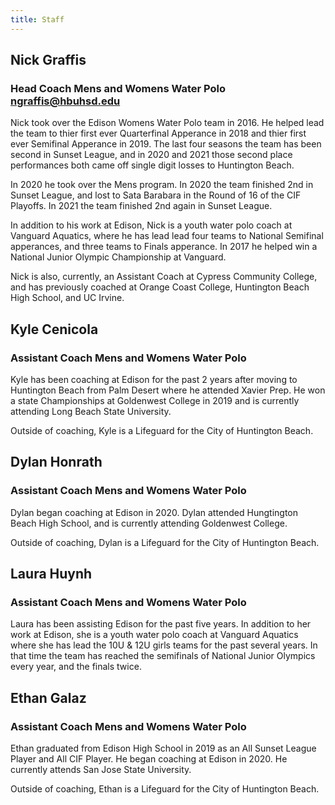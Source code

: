 ```yaml
---
title: Staff
---
```

## Nick Graffis
### Head Coach Mens and Womens Water Polo <br> [ngraffis@hbuhsd.edu](mailto:ngraffis@hbuhsd.edu)
Nick took over the Edison Womens Water Polo team in 2016. He helped lead the team to thier first ever Quarterfinal Apperance in 2018 and thier first ever Semifinal Apperance in 2019. The last four seasons the team has been second in Sunset League, and in 2020 and 2021 those second place performances both came off single digit losses to Huntington Beach.

In 2020 he took over the Mens program. In 2020 the team finished 2nd in Sunset League, and lost to Sata Barabara in the Round of 16 of the CIF Playoffs. In 2021 the team finished 2nd again in Sunset League.

In addition to his work at Edison, Nick is a youth water polo coach at Vanguard Aquatics, where he has lead lead four teams to National Semifinal apperances, and three teams to Finals apperance. In 2017 he helped win a National Junior Olympic Championship at Vanguard.

Nick is also, currently, an Assistant Coach at Cypress Community College, and has previously coached at Orange Coast College, Huntington Beach High School, and UC Irvine. 

## Kyle Cenicola
### Assistant Coach Mens and Womens Water Polo
Kyle has been coaching at Edison for the past 2 years after moving to Huntington Beach from Palm Desert where he attended Xavier Prep. He won a state Championships at Goldenwest College in 2019 and is currently attending Long Beach State University.

Outside of coaching, Kyle is a Lifeguard for the City of Huntington Beach.

## Dylan Honrath
### Assistant Coach Mens and Womens Water Polo
Dylan began coaching at Edison in 2020. Dylan attended Hungtington Beach High School, and is currently attending Goldenwest College.

Outside of coaching, Dylan is a Lifeguard for the City of Huntington Beach.

## Laura Huynh
### Assistant Coach Mens and Womens Water Polo
Laura has been assisting Edison for the past five years. In addition to her work at Edison, she is a youth water polo coach at Vanguard Aquatics where she has lead the 10U & 12U girls teams for the past several years. In that time the team has reached the semifinals of National Junior Olympics every year, and the finals twice.

## Ethan Galaz
### Assistant Coach Mens and Womens Water Polo
Ethan graduated from Edison High School in 2019 as an All Sunset League Player and All CIF Player. He began coaching at Edison in 2020. He currently attends San Jose State University.

Outside of coaching, Ethan is a Lifeguard for the City of Huntington Beach.